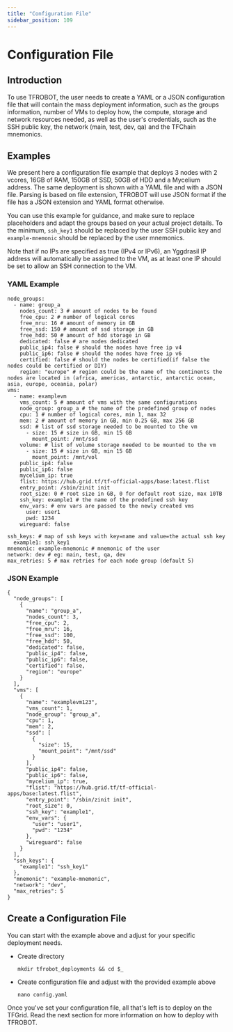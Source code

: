 ```yaml
---
title: "Configuration File"
sidebar_position: 109
---
```


<h1> Configuration File</h1>

## Introduction

To use TFROBOT, the user needs to create a YAML or a JSON configuration file that will contain the mass deployment information, such as the groups information, number of VMs to deploy how, the compute, storage and network resources needed, as well as the user's credentials, such as the SSH public key, the network (main, test, dev, qa) and the TFChain mnemonics.

## Examples

We present here a configuration file example that deploys 3 nodes with 2 vcores, 16GB of RAM, 150GB of SSD, 50GB of HDD and a Mycelium address. The same deployment is shown with a YAML file and with a JSON file. Parsing is based on file extension, TFROBOT will use JSON format if the file has a JSON extension and YAML format otherwise.

You can use this example for guidance, and make sure to replace placeholders and adapt the groups based on your actual project details. To the minimum, `ssh_key1` should be replaced by the user SSH public key and `example-mnemonic` should be replaced by the user mnemonics.

Note that if no IPs are specified as true (IPv4 or IPv6), an Yggdrasil IP address will automatically be assigned to the VM, as at least one IP should be set to allow an SSH connection to the VM.

### YAML Example

```
node_groups:
  - name: group_a
    nodes_count: 3 # amount of nodes to be found
    free_cpu: 2 # number of logical cores
    free_mru: 16 # amount of memory in GB
    free_ssd: 150 # amount of ssd storage in GB
    free_hdd: 50 # amount of hdd storage in GB
    dedicated: false # are nodes dedicated
    public_ip4: false # should the nodes have free ip v4
    public_ip6: false # should the nodes have free ip v6
    certified: false # should the nodes be certified(if false the nodes could be certified or DIY) 
    region: "europe" # region could be the name of the continents the nodes are located in (africa, americas, antarctic, antarctic ocean, asia, europe, oceania, polar)
vms:
  - name: examplevm
    vms_count: 5 # amount of vms with the same configurations
    node_group: group_a # the name of the predefined group of nodes
    cpu: 1 # number of logical cores, min 1, max 32
    mem: 2 # amount of memory in GB, min 0.25 GB, max 256 GB
    ssd: # list of ssd storage needed to be mounted to the vm
      - size: 15 # size in GB, min 15 GB
        mount_point: /mnt/ssd
    volume: # list of volume storage needed to be mounted to the vm
      - size: 15 # size in GB, min 15 GB
        mount_point: /mnt/vol
    public_ip4: false
    public_ip6: false
    mycelium_ip: true
    flist: https://hub.grid.tf/tf-official-apps/base:latest.flist
    entry_point: /sbin/zinit init
    root_size: 0 # root size in GB, 0 for default root size, max 10TB
    ssh_key: example1 # the name of the predefined ssh key
    env_vars: # env vars are passed to the newly created vms
      user: user1
      pwd: 1234
    wireguard: false

ssh_keys: # map of ssh keys with key=name and value=the actual ssh key
  example1: ssh_key1
mnemonic: example-mnemonic # mnemonic of the user
network: dev # eg: main, test, qa, dev
max_retries: 5 # max retries for each node group (default 5)
```

### JSON Example

```
{
  "node_groups": [
    {
      "name": "group_a",
      "nodes_count": 3,
      "free_cpu": 2,
      "free_mru": 16,
      "free_ssd": 100,
      "free_hdd": 50,
      "dedicated": false,
      "public_ip4": false,
      "public_ip6": false,
      "certified": false,
      "region": "europe"
    }
  ],
  "vms": [
    {
      "name": "examplevm123",
      "vms_count": 1,
      "node_group": "group_a",
      "cpu": 1,
      "mem": 2,
      "ssd": [
        {
          "size": 15,
          "mount_point": "/mnt/ssd"
        }
      ],
      "public_ip4": false,
      "public_ip6": false,
      "mycelium_ip": true,
      "flist": "https://hub.grid.tf/tf-official-apps/base:latest.flist",
      "entry_point": "/sbin/zinit init",
      "root_size": 0,
      "ssh_key": "example1",
      "env_vars": {
        "user": "user1",
        "pwd": "1234"
      },
      "wireguard": false
    }
  ],
  "ssh_keys": {
    "example1": "ssh_key1"
  },
  "mnemonic": "example-mnemonic",
  "network": "dev",
  "max_retries": 5
}
```

## Create a Configuration File

You can start with the example above and adjust for your specific deployment needs.

- Create directory
  ```
  mkdir tfrobot_deployments && cd $_
  ```
- Create configuration file and adjust with the provided example above
  ```
  nano config.yaml
  ```

Once you've set your configuration file, all that's left is to deploy on the TFGrid. Read the next section for more information on how to deploy with TFROBOT.